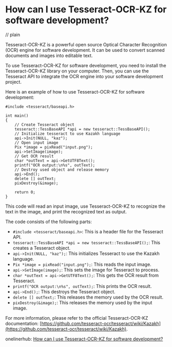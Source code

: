 # How can I use Tesseract-OCR-KZ for software development?
// plain

Tesseract-OCR-KZ is a powerful open source Optical Character Recognition (OCR) engine for software development. It can be used to convert scanned documents and images into editable text.

To use Tesseract-OCR-KZ for software development, you need to install the Tesseract-OCR-KZ library on your computer. Then, you can use the Tesseract API to integrate the OCR engine into your software development project.

Here is an example of how to use Tesseract-OCR-KZ for software development:

```
#include <tesseract/baseapi.h>

int main()
{
    // Create Tesseract object
    tesseract::TessBaseAPI *api = new tesseract::TessBaseAPI();
    // Initialize tesseract to use Kazakh language
    api->Init(NULL, "kaz");
    // Open input image
    Pix *image = pixRead("input.png");
    api->SetImage(image);
    // Get OCR result
    char *outText = api->GetUTF8Text();
    printf("OCR output:\n%s", outText);
    // Destroy used object and release memory
    api->End();
    delete [] outText;
    pixDestroy(&image);

    return 0;
}
```

This code will read an input image, use Tesseract-OCR-KZ to recognize the text in the image, and print the recognized text as output.

The code consists of the following parts:

- `#include <tesseract/baseapi.h>`: This is a header file for the Tesseract API.
- `tesseract::TessBaseAPI *api = new tesseract::TessBaseAPI();`: This creates a Tesseract object.
- `api->Init(NULL, "kaz");`: This initializes Tesseract to use the Kazakh language.
- `Pix *image = pixRead("input.png");`: This reads the input image.
- `api->SetImage(image);`: This sets the image for Tesseract to process.
- `char *outText = api->GetUTF8Text();`: This gets the OCR result from Tesseract.
- `printf("OCR output:\n%s", outText);`: This prints the OCR result.
- `api->End();`: This destroys the Tesseract object.
- `delete [] outText;`: This releases the memory used by the OCR result.
- `pixDestroy(&image);`: This releases the memory used by the input image.

For more information, please refer to the official Tesseract-OCR-KZ documentation: [https://github.com/tesseract-ocr/tesseract/wiki/Kazakh](https://github.com/tesseract-ocr/tesseract/wiki/Kazakh).

onelinerhub: [How can I use Tesseract-OCR-KZ for software development?](https://onelinerhub.com/tesseract-ocr/how-can-i-use-tesseract-ocr-kz-for-software-development)